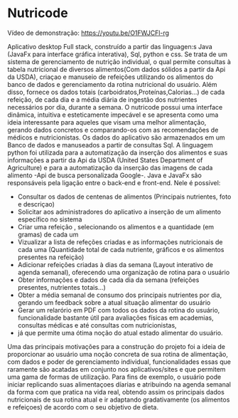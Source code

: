 # Nutricode
  Vídeo de demonstração: https://youtu.be/O1FWJCFl-rg
  
  Aplicativo desktop Full stack, construído a partir das linguagen:s Java (JavaFx para interface gráfica interativa), Sql, python e css. Se trata de um sistema de gerenciamento de nutrição individual, o qual permite 
consultas à tabela nutricional de diversos alimentos(Com dados sólidos a partir da Api da USDA), criaçao e manuseio de refeições utilizando os alimentos do banco de dados e gerenciamento
da rotina nutricional do usuário. Além disso, fornece os dados totais (carboidratos,Proteínas,Calorias...) de cada refeição, de cada dia e a média diária de ingestão dos nutrientes 
necessários por dia, durante a semana. O nutricode possui uma interface dinâmica, intuitiva e esteticamente impecável e se apresenta como uma ideia interessante para aqueles que visam
uma melhor alimentação, gerando dados concretos e comparando-os com as recomendações de médicos e nutricionistas. 
  Os dados do aplicativo são armazenados em um Banco de dados e manuseados a partir de consultas Sql. A linguagem python foi utilizada para a automatização da inserção dos alimentos e suas 
informações a partir da Api da USDA (United States Department of Agriculture) e para a automatização da inserção das imagens de cada alimento -Api de busca personalizada Google-.
Java e JavaFx são responsáveis pela ligação entre o back-end e front-end.
Nele é possível: 
* Consultar os dados de centenas de alimentos (Principais nutrientes, foto e descriçao)
* Solicitar aos administradores do aplicativo a inserção de um alimento específico no sistema
* Criar uma refeição , selecionando os alimentos e a quantidade (em gramas) de cada um
* Vizualizar a lista de refeções criadas e as informações nutricionais de cada uma (Quantidade total de cada nutriente, gráficos e os alimentos presentes na refeição)
* Adicionar refeições criadas à dias da semana (Layout interativo de agenda semanal), oferecendo uma organização de rotina para o usuário
* Obter informações e dados de cada dia da semana (refeições presentes, nutrientes totais...)
* Obter a média semanal de consumo dos principais nutrientes por dia, gerando um feedback sobre a atual situação alimentar do usuário
* Gerar um relarório em PDF com todos os dados da rotina do usuário, funcionalidade bastante útil para avaliações físicas em academias, consultas médicas e até consultas com nutricionistas,
*  já que permite uma ótima noção do atual estado alimentar do usuário.

 Uma das principais motivações para a construção do projeto foi a ideia de proporcionar ao usuário uma noção concreta de sua rotina de alimentação, com dados e poder de gerenciamento individual, funcionalidades essas que raramente são acatadas em conjunto nos aplicativos/sites e que permitem uma gama de formas de utilização.
Para fins de exemplo, o usuário pode iniciar replicando suas alimentaçoes díarias e atribuindo na agenda semanal da forma com que pratica na vida real, obtendo assim os principais dados nutricionais de sua rotina atual e ir adaptando gradativamente (os alimentos e refeiçoes) de acordo com o seu objetivo de dieta.
